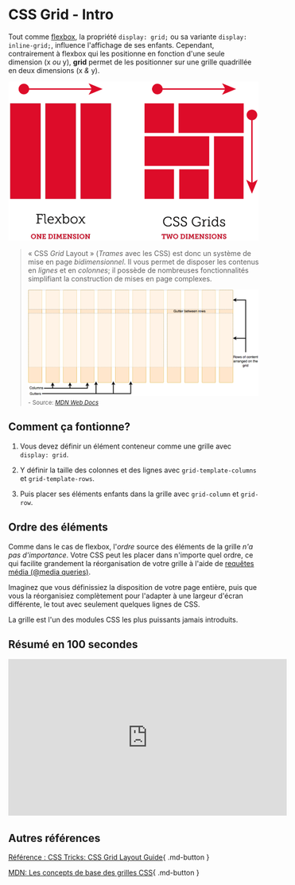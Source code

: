 
# CSS Grid - Intro

Tout comme [flexbox](https://tim-montmorency.com/timdoc/582-211/css/flexbox/), la propriété `display: grid;` ou sa variante `display: inline-grid;`, influence l'affichage de ses enfants. Cependant, contrairement à flexbox qui les positionne en fonction d'une seule dimension (x *ou* y), **grid** permet de les positionner sur une grille quadrillée en deux dimensions
(x *&* y).

![](../assets/flexbox-compared-css-grid.png)

> « CSS *Grid* Layout » (*Trames* avec les CSS) est donc un système de mise en page *bidimensionnel*. Il vous permet de disposer les contenus en *lignes* et en *colonnes*; il possède de nombreuses fonctionnalités simplifiant la construction de mises en page complexes.
>
> ![La trame  est composée de rangées, colonnes et d'espace entre pistes](../assets/grid-col-row-gap.png)
> <small>- Source: <cite>[MDN Web Docs](https://developer.mozilla.org/fr/docs/Learn_web_development/Core/CSS_layout/Grids)</cite></small>

## Comment ça fontionne?

1. Vous devez définir un élément conteneur comme une grille avec `display: grid`.

2. Y définir la taille des colonnes et des lignes avec `grid-template-columns` et `grid-template-rows`.

3. Puis placer ses éléments enfants dans la grille avec `grid-column` et `grid-row`.

## Ordre des éléments

Comme dans le cas de flexbox, l'*ordre* source des éléments de la grille *n'a pas d'importance*. Votre CSS peut les placer dans n'importe quel ordre, ce qui facilite grandement la réorganisation de votre grille à l'aide de [requêtes média (@media queries)](https://tim-montmorency.com/timdoc/582-211/css/media-queries/). 

Imaginez que vous définissiez la disposition de votre page entière, puis que vous la réorganisiez complètement pour l'adapter à une largeur d'écran différente, le tout avec seulement quelques lignes de CSS. 

La grille est l'un des modules CSS les plus puissants jamais introduits.


## Résumé en 100 secondes

<iframe width="560" height="315" src="https://www.youtube.com/embed/uuOXPWCh-6o?si=4Bk94Pmk8nCEE0Yy" title="YouTube video player" frameborder="0" allow="accelerometer; autoplay; clipboard-write; encrypted-media; gyroscope; picture-in-picture; web-share" referrerpolicy="strict-origin-when-cross-origin" allowfullscreen></iframe>

## Autres références

[Référence : CSS Tricks: CSS Grid Layout Guide](https://css-tricks.com/snippets/css/complete-guide-grid/){ .md-button }


[MDN: Les concepts de base des grilles CSS](https://developer.mozilla.org/fr/docs/Web/CSS/CSS_grid_layout/Basic_concepts_of_grid_layout){ .md-button }

